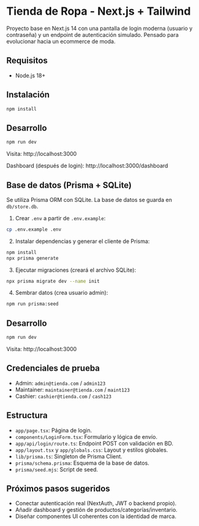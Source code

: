 # Tienda de Ropa - Next.js + Tailwind

Proyecto base en Next.js 14 con una pantalla de login moderna (usuario y contraseña) y un endpoint de autenticación simulado. Pensado para evolucionar hacia un ecommerce de moda.

## Requisitos
- Node.js 18+

## Instalación
```bash
npm install
```

## Desarrollo
```bash
npm run dev
```
Visita: http://localhost:3000

Dashboard (después de login): http://localhost:3000/dashboard

## Base de datos (Prisma + SQLite)
Se utiliza Prisma ORM con SQLite. La base de datos se guarda en `db/store.db`.

1) Crear `.env` a partir de `.env.example`:
```bash
cp .env.example .env
```

2) Instalar dependencias y generar el cliente de Prisma:
```bash
npm install
npx prisma generate
```

3) Ejecutar migraciones (creará el archivo SQLite):
```bash
npx prisma migrate dev --name init
```

4) Sembrar datos (crea usuario admin):
```bash
npm run prisma:seed
```

## Desarrollo
```bash
npm run dev
```
Visita: http://localhost:3000

## Credenciales de prueba
- Admin: `admin@tienda.com` / `admin123`
- Maintainer: `maintainer@tienda.com` / `maint123`
- Cashier: `cashier@tienda.com` / `cash123`

## Estructura
- `app/page.tsx`: Página de login.
- `components/LoginForm.tsx`: Formulario y lógica de envío.
- `app/api/login/route.ts`: Endpoint POST con validación en BD.
- `app/layout.tsx` y `app/globals.css`: Layout y estilos globales.
- `lib/prisma.ts`: Singleton de Prisma Client.
- `prisma/schema.prisma`: Esquema de la base de datos.
- `prisma/seed.mjs`: Script de seed.

## Próximos pasos sugeridos
- Conectar autenticación real (NextAuth, JWT o backend propio).
- Añadir dashboard y gestión de productos/categorías/inventario.
- Diseñar componentes UI coherentes con la identidad de marca.
